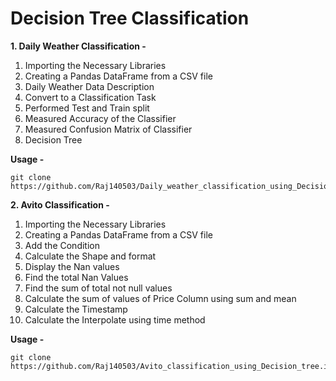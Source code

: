 # Decision Tree Classification

**1. Daily Weather Classification -**
   1. Importing the Necessary Libraries
   2. Creating a Pandas DataFrame from a CSV file
   3.  Daily Weather Data Description
   4.  Convert to a Classification Task
   5.  Performed Test and Train split
   6.  Measured Accuracy of the Classifier
   7.  Measured Confusion Matrix of Classifier
   8.  Decision Tree

**Usage -**
```
git clone https://github.com/Raj140503/Daily_weather_classification_using_Decision_tree.ipynb
```

**2. Avito Classification -**
  1. Importing the Necessary Libraries
  2. Creating a Pandas DataFrame from a CSV file
  3. Add the Condition
  4. Calculate the Shape and format
  5. Display the Nan values
  6. Find the total Nan Values
  7. Find the sum of total not null values
  8. Calculate the sum of values of Price Column using sum and mean
  9. Calculate the Timestamp
  10. Calculate the Interpolate using time method

**Usage -**
```
git clone https://github.com/Raj140503/Avito_classification_using_Decision_tree.ipynb
```
